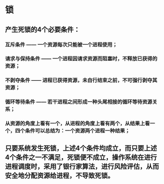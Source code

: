 # 锁
## 产生死锁的4个必要条件：
### 互斥条件 —— 一个资源每次只能被一个进程使用；
### 请求与保持条件 —— 一个进程因请求资源而阻塞时，不释放已获得的资源；
### 不剥夺条件 —— 进程已获得资源，未自行结束之前，不可强行剥夺其资源；
### 循环等待条件 —— 若干进程之间形成一种头尾相接的循环等待资源关系；
### 从资源的角度上看有一个，从进程的角度上看有两个，从结果上看一个，四个条件可以总结为：一个资源两个进程一种结果；
## 只要系统发生死锁，上述4个条件均成立，而只要上述4个条件之一不满足，死锁便不成立，操作系统在进行进程调度时，采用了银行家算法，进行风险评估，从而安全地分配资源给进程，不导致死锁。